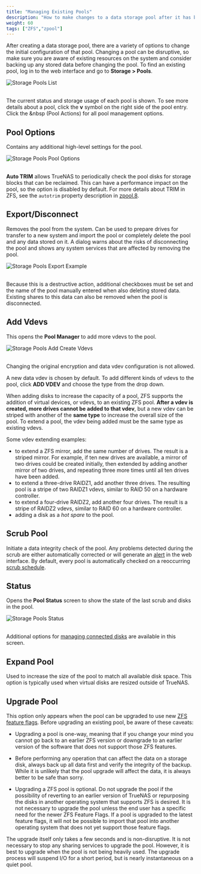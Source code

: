 ```yaml
---
title: "Managing Existing Pools"
description: "How to make changes to a data storage pool after it has been created."
weight: 60
tags: ["ZFS","zpool"]
---
```


After creating a data storage pool, there are a variety of options to change the initial configuration of that pool.
Changing a pool can be disruptive, so make sure you are aware of existing resources on the system and consider backing up any stored data before changing the pool.
To find an existing pool, log in to the web interface and go to **Storage > Pools**.

![Storage Pools List](/images/CORE/12.0/StoragePoolsList.png "StoragePoolsList")
<br><br>

The current status and storage usage of each pool is shown.
To see more details about a pool, click the **v** symbol on the right side of the pool entry.
Click the <i class="fas fa-cog" aria-hidden="true" title="Settings"></i>&nbsp (Pool Actions) for all pool management options.

## Pool Options

Contains any additional high-level settings for the pool.

![Storage Pools Pool Options](/images/CORE/12.0/StoragePoolsPoolOptions.png "StoragePoolsPoolOptions")
<br><br>

**Auto TRIM** allows TrueNAS to periodically check the pool disks for storage blocks that can be reclaimed.
This can have a performance impact on the pool, so the option is disabled by default.
For more details about TRIM in ZFS, see the `autotrim` property description in [zpool.8](https://zfsonlinux.org/manpages/0.8.1/man8/zpool.8.html).

## Export/Disconnect

Removes the pool from the system.
Can be used to prepare drives for transfer to a new system and import the pool or completely delete the pool and any data stored on it.
A dialog warns about the risks of disconnecting the pool and shows any system services that are affected by removing the pool.

![Storage Pools Export Example](/images/CORE/12.0/StoragePoolsExportExample.png "Storage Pools Export Example")
<br><br>

Because this is a destructive action, additional checkboxes must be set and the name of the pool manually entered when also deleting stored data.
Existing shares to this data can also be removed when the pool is disconnected.

## Add Vdevs

This opens the **Pool Manager** to add more vdevs to the pool.

![Storage Pools Add Create Vdevs](/images/CORE/12.0/StoragePoolsAddCreateVdevs.png "Storage Pools Add Create Vdevs")
<br><br>

Changing the original encryption and data vdev configuration is not allowed.

A new data vdev is chosen by default.
To add different kinds of vdevs to the pool, click **ADD VDEV** and choose the type from the drop down.

When adding disks to increase the capacity of a pool, ZFS supports the addition of virtual devices, or vdevs, to an existing ZFS pool.
**After a vdev is created, more drives cannot be added to that vdev**, but a new vdev can be striped with another of the **same type** to increase the overall size of the pool.
To extend a pool, the vdev being added must be the same type as existing vdevs.

Some vdev extending examples:

+ to extend a ZFS mirror, add the same number of drives. The result is a striped mirror. For example, if ten new drives are available, a mirror of two drives could be created initially, then extended by adding another mirror of two drives, and repeating three more times until all ten drives have been added.
+ to extend a three-drive RAIDZ1, add another three drives. The resulting pool is a stripe of two RAIDZ1 vdevs, similar to RAID 50 on a hardware controller.
+ to extend a four-drive RAIDZ2, add another four drives. The result is a stripe of RAIDZ2 vdevs, similar to RAID 60 on a hardware controller.
+ adding a disk as a *hot spare* to the pool.

## Scrub Pool

Initiate a data integrity check of the pool.
Any problems detected during the scrub are either automatically corrected or will generate an [alert](/CORE/System/system-alerts/) in the web interface.
By default, every pool is automatically checked on a reoccurring [scrub schedule](/hub/Tasks/scrub/).

## Status

Opens the **Pool Status** screen to show the state of the last scrub and disks in the pool.

![Storage Pools Status](/images/CORE/12.0/StoragePoolsStatus.png "Storage Pools Status")
<br><br>

Additional options for [managing connected disks](/CORE/Storage/disk-replace/) are available in this screen.

## Expand Pool

Used to increase the size of the pool to match all available disk space.
This option is typically used when virtual disks are resized outside of TrueNAS.

## Upgrade Pool

This option only appears when the pool can be upgraded to use new [ZFS feature flags](/Reference/ZFS-references/).
Before upgrading an existing pool, be aware of these caveats:

- Upgrading a pool is one-way, meaning that if you change your mind you cannot go back to an earlier ZFS version or downgrade to an earlier version of the software that does not support those ZFS features.

- Before performing any operation that can affect the data on a storage disk, always back up all data first and verify the integrity of the backup. While it is unlikely that the pool upgrade will affect the data, it is always better to be safe than sorry.

- Upgrading a ZFS pool is optional. Do not upgrade the pool if the possibility of reverting to an earlier version of TrueNAS or repurposing the disks in another operating system that supports ZFS is desired. It is not necessary to upgrade the pool unless the end user has a specific need for the newer ZFS Feature Flags. If a pool is upgraded to the latest feature flags, it will not be possible to import that pool into another operating system that does not yet support those feature flags.

The upgrade itself only takes a few seconds and is non-disruptive.
It is not necessary to stop any sharing services to upgrade the pool.
However, it is best to upgrade when the pool is not being heavily used.
The upgrade process will suspend I/O for a short period, but is nearly instantaneous on a quiet pool.
